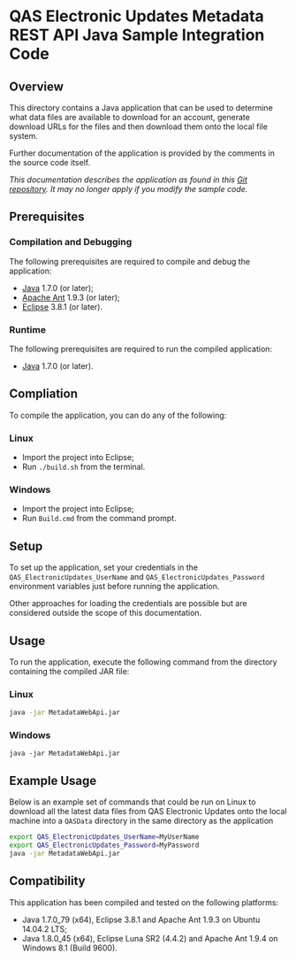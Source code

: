 # QAS Electronic Updates Metadata REST API Java Sample Integration Code

## Overview

This directory contains a Java application that can be used to determine what data files are available to download for an account, generate download URLs for the files and then download them onto the local file system.

Further documentation of the application is provided by the comments in the source code itself.

*This documentation describes the application as found in this [Git repository](https://github.com/experiandataquality/electronicupdates). It may no longer apply if you modify the sample code.*

## Prerequisites

### Compilation and Debugging

The following prerequisites are required to compile and debug the application:

 * [Java](https://java.com/en/download/) 1.7.0 (or later);
 * [Apache Ant](http://ant.apache.org/bindownload.cgi) 1.9.3 (or later);
 * [Eclipse](https://eclipse.org/downloads/) 3.8.1 (or later).

### Runtime

The following prerequisites are required to run the compiled application:

 * [Java](https://java.com/en/download/) 1.7.0 (or later).

## Compliation

To compile the application, you can do any of the following:

### Linux

 * Import the project into Eclipse;
 * Run ```./build.sh``` from the terminal.

### Windows

 * Import the project into Eclipse;
 * Run ```Build.cmd``` from the command prompt.

## Setup

To set up the application, set your credentials in the ```QAS_ElectronicUpdates_UserName``` and ```QAS_ElectronicUpdates_Password``` environment variables just before running the application.

Other approaches for loading the credentials are possible but are considered outside the scope of this documentation.

## Usage

To run the application, execute the following command from the directory containing the compiled JAR file:

### Linux

```sh
java -jar MetadataWebApi.jar
```

### Windows

```batchfile
java -jar MetadataWebApi.jar
```

## Example Usage

Below is an example set of commands that could be run on Linux to download all the latest data files from QAS Electronic Updates onto the local machine into a ```QASData``` directory in the same directory as the application

```sh
export QAS_ElectronicUpdates_UserName=MyUserName
export QAS_ElectronicUpdates_Password=MyPassword
java -jar MetadataWebApi.jar
```

## Compatibility

This application has been compiled and tested on the following platforms:

 * Java 1.7.0_79 (x64), Eclipse 3.8.1 and Apache Ant 1.9.3 on Ubuntu 14.04.2 LTS;
 * Java 1.8.0_45 (x64), Eclipse Luna SR2 (4.4.2) and Apache Ant 1.9.4 on Windows 8.1 (Build 9600).
